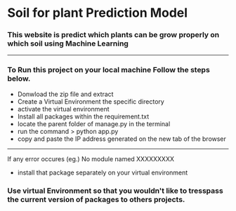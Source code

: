 # Soil for plant Prediction Model 

### This website is predict which plants can be grow properly on which soil using Machine Learning

---

### To Run this project on your local machine Follow the steps below.

- Donwload the zip file and extract
- Create a Virtual Environment the specific directory
- activate the virtual environment
- Install all packages within the requirement.txt
- locate the parent folder of manage.py in the terminal
- run the command > python app.py 
- copy and paste the IP address generated on the new tab of the browser

---

If any error occures (eg.) No module named XXXXXXXXX 
- install that package separately on your virtual environment

### Use virtual Environment so that you wouldn't like to tresspass the current version of packages to others projects.
